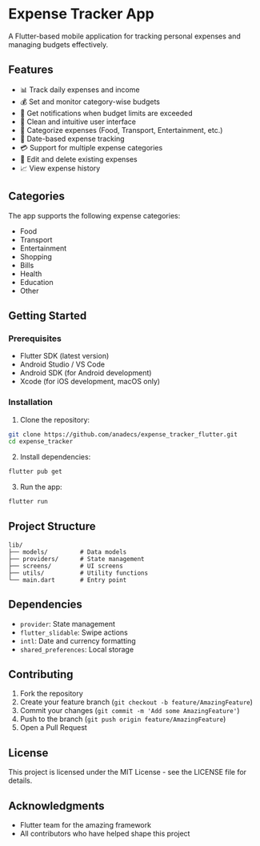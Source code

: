 # Expense Tracker App

A Flutter-based mobile application for tracking personal expenses and managing budgets effectively.

## Features

- 📊 Track daily expenses and income
- 💰 Set and monitor category-wise budgets
- 🔔 Get notifications when budget limits are exceeded
- 📱 Clean and intuitive user interface
- 🎯 Categorize expenses (Food, Transport, Entertainment, etc.)
- 📅 Date-based expense tracking
- 💳 Support for multiple expense categories
- 🔄 Edit and delete existing expenses
- 📈 View expense history

## Categories

The app supports the following expense categories:

- Food
- Transport
- Entertainment
- Shopping
- Bills
- Health
- Education
- Other

## Getting Started

### Prerequisites

- Flutter SDK (latest version)
- Android Studio / VS Code
- Android SDK (for Android development)
- Xcode (for iOS development, macOS only)

### Installation

1. Clone the repository:

```bash
git clone https://github.com/anadecs/expense_tracker_flutter.git
cd expense_tracker
```

2. Install dependencies:

```bash
flutter pub get
```

3. Run the app:

```bash
flutter run
```

## Project Structure

```
lib/
├── models/         # Data models
├── providers/      # State management
├── screens/        # UI screens
├── utils/          # Utility functions
└── main.dart       # Entry point
```

## Dependencies

- `provider`: State management
- `flutter_slidable`: Swipe actions
- `intl`: Date and currency formatting
- `shared_preferences`: Local storage

## Contributing

1. Fork the repository
2. Create your feature branch (`git checkout -b feature/AmazingFeature`)
3. Commit your changes (`git commit -m 'Add some AmazingFeature'`)
4. Push to the branch (`git push origin feature/AmazingFeature`)
5. Open a Pull Request

## License

This project is licensed under the MIT License - see the LICENSE file for details.

## Acknowledgments

- Flutter team for the amazing framework
- All contributors who have helped shape this project
